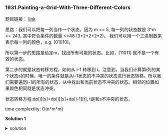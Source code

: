 ### 1931.Painting-a-Grid-With-Three-Different-Colors

题目链接： [link](https://leetcode.com/problems/painting-a-grid-with-three-different-colors/)

思路：我们可以把每一列当作一个状态，因为 m <= 5, 每一列的状态数是 3^m <= 243, 其中符合条件的数量 <=48 (3\*2\*2\*2\*2)。 我们可以用一个三进制数来表示每一列的颜色，e.g. [01010]。    

所以第一步的思路是给定m，找出所有可能的状态。比如，[11011] 就不是一个有效的状态。    

第二步的就是状态转移方程，如何从 i-1 转移到 i。注意到，当我们计算第i列的某个状态s的时候，唯一的条件就是从i-1状态的不冲突的状态进行状态转移。所以我们需要遍历i-1的所有的状态，从中找出和当前状态不冲突的状态。相邻的位置如果颜色相同就是状态冲突。

状态转移方程:dp[i][s]=dp[i][s]+dp[i-1][t], t是和s不冲突的状态，

time complextity: O(n\*m\*m)

**Solution 1**

<details>
<summary>solution</summary>

```C++
// time complexity: O(n * m * m)
// space complexity: O(n)
class Solution {
public:
    const long long MOD = 1e9+7;
    int colorTheGrid(int m, int n) {
        // step 1: find all valid states
        vector<int> states;
        for (int i = 0; i < pow(3, m); ++i) {
            if (isValidState(i, m)) {
                states.push_back(i);
            }
        }
        // step 2: dp
        const int k = states.size();
        vector<long long> dp(k, 1L);
        for (int i = 1; i < n; ++i) {
            vector<long long> dpNew(k, 0L); //注意这个如果放在外面的话，每次都要清零...
            for (int s = 0; s < states.size(); ++s) {
                int curState = states[s];
                for (int t = 0; t < states.size(); ++t) {
                    int oldState = states[t];
                    if (isValidStateTransfer(oldState, curState, m)) {
                        dpNew[s] = (dpNew[s] + dp[t]) % MOD;
                    }
                }
            }
            swap(dp, dpNew);
        }
        long long result = 0L;
        for (int i = 0; i < k; ++i) {
            result = (dp[i] + result) % MOD;
        }
        return (int)result;
    }
    
private:
    bool isValidState(int state, int m) {
        vector<int> colors;
        for (int i = 0; i < m; ++i) {
            int color = state % 3;
            if (!colors.empty() && colors.back() == color) {
                return false;
            }
            colors.push_back(color);
            state = state / 3;
        }
        return true;
    }
    
    bool isValidStateTransfer(int oldState, int newState, int m) {
        for (int i = 0 ; i < m; ++i) {
            if (oldState % 3 == newState % 3) {
                return false;
            }
            oldState /= 3;
            newState /= 3;
        }
        return true;
    }
};
```

</details>